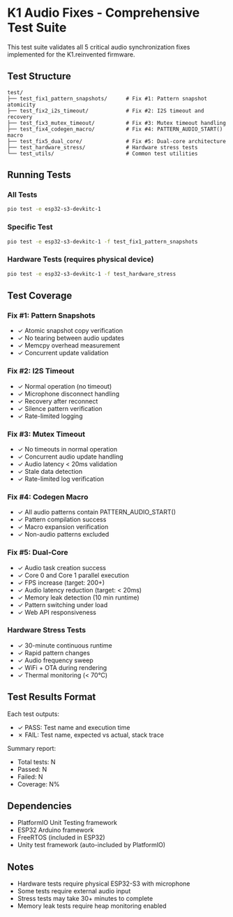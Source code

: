 # K1 Audio Fixes - Comprehensive Test Suite

This test suite validates all 5 critical audio synchronization fixes implemented for the K1.reinvented firmware.

## Test Structure

```
test/
├── test_fix1_pattern_snapshots/      # Fix #1: Pattern snapshot atomicity
├── test_fix2_i2s_timeout/            # Fix #2: I2S timeout and recovery
├── test_fix3_mutex_timeout/          # Fix #3: Mutex timeout handling
├── test_fix4_codegen_macro/          # Fix #4: PATTERN_AUDIO_START() macro
├── test_fix5_dual_core/              # Fix #5: Dual-core architecture
├── test_hardware_stress/             # Hardware stress tests
└── test_utils/                       # Common test utilities
```

## Running Tests

### All Tests
```bash
pio test -e esp32-s3-devkitc-1
```

### Specific Test
```bash
pio test -e esp32-s3-devkitc-1 -f test_fix1_pattern_snapshots
```

### Hardware Tests (requires physical device)
```bash
pio test -e esp32-s3-devkitc-1 -f test_hardware_stress
```

## Test Coverage

### Fix #1: Pattern Snapshots
- ✓ Atomic snapshot copy verification
- ✓ No tearing between audio updates
- ✓ Memcpy overhead measurement
- ✓ Concurrent update validation

### Fix #2: I2S Timeout
- ✓ Normal operation (no timeout)
- ✓ Microphone disconnect handling
- ✓ Recovery after reconnect
- ✓ Silence pattern verification
- ✓ Rate-limited logging

### Fix #3: Mutex Timeout
- ✓ No timeouts in normal operation
- ✓ Concurrent audio update handling
- ✓ Audio latency < 20ms validation
- ✓ Stale data detection
- ✓ Rate-limited log verification

### Fix #4: Codegen Macro
- ✓ All audio patterns contain PATTERN_AUDIO_START()
- ✓ Pattern compilation success
- ✓ Macro expansion verification
- ✓ Non-audio patterns excluded

### Fix #5: Dual-Core
- ✓ Audio task creation success
- ✓ Core 0 and Core 1 parallel execution
- ✓ FPS increase (target: 200+)
- ✓ Audio latency reduction (target: < 20ms)
- ✓ Memory leak detection (10 min runtime)
- ✓ Pattern switching under load
- ✓ Web API responsiveness

### Hardware Stress Tests
- ✓ 30-minute continuous runtime
- ✓ Rapid pattern changes
- ✓ Audio frequency sweep
- ✓ WiFi + OTA during rendering
- ✓ Thermal monitoring (< 70°C)

## Test Results Format

Each test outputs:
- ✓ PASS: Test name and execution time
- ✗ FAIL: Test name, expected vs actual, stack trace

Summary report:
- Total tests: N
- Passed: N
- Failed: N
- Coverage: N%

## Dependencies

- PlatformIO Unit Testing framework
- ESP32 Arduino framework
- FreeRTOS (included in ESP32)
- Unity test framework (auto-included by PlatformIO)

## Notes

- Hardware tests require physical ESP32-S3 with microphone
- Some tests require external audio input
- Stress tests may take 30+ minutes to complete
- Memory leak tests require heap monitoring enabled
